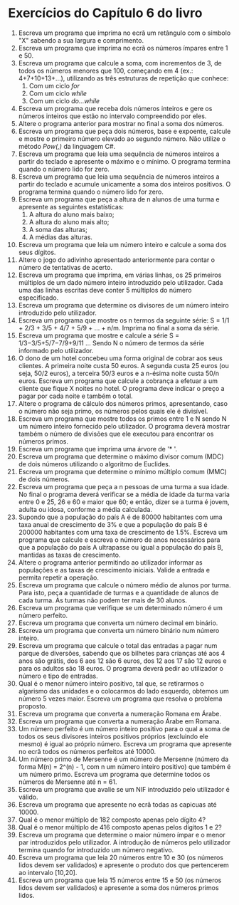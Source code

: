 # Exercícios do Capítulo 6 do livro

1. Escreva um programa que imprima no ecrã um retângulo com o símbolo "X" sabendo a sua largura e comprimento.
2. Escreva um programa que imprima no ecrã os números ímpares entre 1 e 50.
3. Escreva um programa que calcule a soma, com incrementos de 3, de todos os números menores que 100, começando em 4 (ex.: 4+7+10+13+...), utilizando as três estruturas de repetição que conhece:
	1. Com um ciclo *for*
	2. Com um ciclo *while*
	3. Com um ciclo *do...while* 
4. Escreva um programa que receba dois números inteiros e gere os números inteiros que estão no intervalo compreendido por eles.
5. Altere o programa anterior para mostrar no final a soma dos números.
6. Escreva um programa que peça dois números, base e expoente, calcule e mostre o primeiro número elevado ao segundo número. Não utilize o método *Pow(,)* da linguagem C#.
7. Escreva um programa que leia uma sequência de números inteiros a partir do teclado e apresente o máximo e o mínimo. O programa termina quando o número lido for zero.
8. Escreva um programa que leia uma sequência de números inteiros a partir do teclado e acumule unicamente a soma dos inteiros positivos. O programa termina quando o número lido for zero.
9. Escreva um programa que peça a altura de n alunos de uma turma e apresente as seguintes estatísticas:
	1. A altura do aluno mais baixo;
	2. A altura do aluno mais alto;
	3. A soma das alturas;
	4. A médias das alturas.
10. Escreva um programa que leia um número inteiro e calcule a soma dos seus dígitos.
11. Altere o jogo do adivinho apresentado anteriormente para contar o número de tentativas de acerto.
12. Escreva um programa que imprima, em várias linhas, os 25 primeiros múltiplos de um dado número inteiro introduzido pelo utilizador. Cada uma das linhas escritas deve conter 5 múltiplos do número especificado.
13. Escreva um programa que determine os divisores de um número inteiro introduzido pelo utilizador.
14. Escreva um programa que mostre os n termos da seguinte série: S = 1/1 + 2/3 + 3/5 + 4/7 + 5/9 + ... + n/m. Imprima no final a soma da série.
15. Escreva um programa que mostre e calcule a série S = 1/3−3/5+5/7−7/9+9/11 ... Sendo N o número de termos da série informado pelo utilizador.
16. O dono de um hotel concebeu uma forma original de cobrar aos seus clientes. A primeira noite custa 50 euros. A segunda custa 25 euros (ou seja, 50/2 euros), a terceira 50/3 euros e a n-ésima noite custa 50/n euros. Escreva um programa que calcule a cobrança a efetuar a um cliente que fique X noites no hotel. O programa deve indicar o preço a pagar por cada noite e também o total.
17. Altere o programa de cálculo dos números primos, apresentando, caso o número não seja primo, os números pelos quais ele é divisível.
18. Escreva um programa que mostre todos os primos entre 1 e N sendo N um número inteiro fornecido pelo utilizador. O programa deverá mostrar também o número de divisões que ele executou para encontrar os números primos.
19. Escreva um programa que imprima uma árvore de '* '.
20. Escreva um programa que determine o máximo divisor comum (MDC) de dois números utilizando o algoritmo de Euclides.
21. Escreva um programa que determine o mínimo múltiplo comum (MMC) de dois números.
22. Escreva um programa que peça a n pessoas de uma turma a sua idade. No final o programa deverá verificar se a média de idade da turma varia entre 0 e 25, 26 e 60 e maior que 60; e então, dizer se a turma é jovem, adulta ou idosa, conforme a média calculada.
23. Supondo que a população do país A é de 80000 habitantes com uma taxa anual de crescimento de 3% e que a população do país B é 200000 habitantes com uma taxa de crescimento de 1.5%. Escreva um programa que calcule e escreva o número de anos necessários para que a população do país A ultrapasse ou igual a população do país B, mantidas as taxas de crescimento.
24. Altere o programa anterior permitindo ao utilizador informar as populações e as taxas de crescimento iniciais. Valide a entrada e permita repetir a operação.
25. Escreva um programa que calcule o número médio de alunos por turma. Para isto, peça a quantidade de turmas e a quantidade de alunos de cada turma. As turmas não podem ter mais de 30 alunos.
26. Escreva um programa que verifique se um determinado número é um número perfeito.
27. Escreva um programa que converta um número decimal em binário.
28. Escreva um programa que converta um número binário num número inteiro.
29. Escreva um programa que calcule o total das entradas a pagar num parque de diversões, sabendo que os bilhetes para crianças até aos 4 anos são grátis, dos 6 aos 12 são 6 euros, dos 12 aos 17 são 12 euros e para os adultos são 18 euros. O programa deverá pedir ao utilizador o número e tipo de entradas.
30. Qual é o menor número inteiro positivo, tal que, se retirarmos o algarismo das unidades e o colocarmos do lado esquerdo, obtemos um número 5 vezes maior. Escreva um programa que resolva o problema proposto.
31. Escreva um programa que converta a numeração Romana em Árabe.
32. Escreva um programa que converta a numeração Árabe em Romana.
33. Um número perfeito é um número inteiro positivo para o qual a soma de todos os seus divisores inteiros positivos próprios (excluindo ele mesmo) é igual ao próprio número. Escreva um programa que apresente no ecrã todos os números perfeitos até 10000.
34. Um número primo de Mersenne é um número de Mersenne (número da forma M(n) = 2^(n) - 1, com n um número inteiro positivo) que também é um número primo. Escreva um programa que determine todos os números de Mersenne até n = 61.
35. Escreva um programa que avalie se um NIF introduzido pelo utilizador é válido.
36. Escreva um programa que apresente no ecrã todas as capicuas até 10000.
37. Qual é o menor múltiplo de 182 composto apenas pelo dígito 4?
38. Qual é o menor múltiplo de 416 composto apenas pelos dígitos 1 e 2?
39. Escreva um programa que determine o maior número ímpar e o menor par introduzidos pelo utilizador. A introdução de números pelo utilizador termina quando for introduzido um número negativo.
40. Escreva um programa que leia 20 números entre 10 e 30 (os números lidos devem ser validados) e apresente o produto dos que pertencerem ao intervalo [10,20].
41. Escreva um programa que leia 15 números entre 15 e 50 (os números lidos devem ser validados) e apresente a soma dos números primos lidos.
